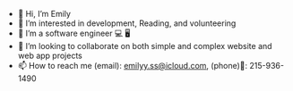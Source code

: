 - 👋 Hi, I’m Emily 
- 👀 I’m interested in development, Reading, and volunteering
- 🌱 I’m a software engineer 💻 🖥
- 💞️ I’m looking to collaborate on both simple and complex website and web app projects
- 📫 How to reach me (email): emilyy.ss@icloud.com, (phone)📱: 215-936-1490

<!---
surratte/surratte is a ✨ special ✨ repository because its `README.md` (this file) appears on your GitHub profile.
You can click the Preview link to take a look at your changes.
--->
